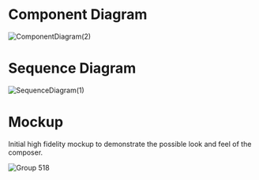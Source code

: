 # Component Diagram

![ComponentDiagram(2)](https://user-images.githubusercontent.com/47143221/111861682-313a9080-8976-11eb-9399-0f5631bf4cfc.png)

# Sequence Diagram

![SequenceDiagram(1)](https://user-images.githubusercontent.com/47143221/111861794-043aad80-8977-11eb-91e9-08b111534518.png)


# Mockup
Initial high fidelity mockup to demonstrate the possible look and feel of the composer.

![Group 518](https://user-images.githubusercontent.com/47143221/111861753-aad27e80-8976-11eb-88c9-0bb5445d87a4.png)
